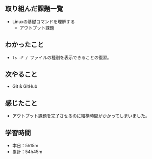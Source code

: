 ## 取り組んだ課題一覧
- Linuxの基礎コマンドを理解する
  - アウトプット課題
## わかったこと
- `ls -F / `ファイルの種別を表示できることの復習。
## 次やること
- Git & GitHub
## 感じたこと
- アウトプット課題を完了させるのに結構時間がかかってしまいました。
## 学習時間
- 本日：5h15m
- 累計：54h45m
